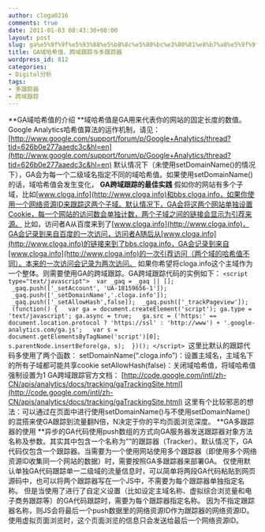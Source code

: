 ```yaml
---
author: cloga0216
comments: true
date: 2011-01-03 08:43:30+00:00
layout: post
slug: ga%e5%9f%9f%e5%93%88%e5%b8%8c%e5%80%bc%e3%80%81%e8%b7%a8%e5%9f%9f%e8%b7%9f%e8%b8%aa%e4%b8%8e%e5%a4%9a%e8%b7%9f%e8%b8%aa%e5%99%a8
title: GA域哈希值、跨域跟踪与多跟踪器
wordpress_id: 812
categories:
- Digital分析
tags:
- 多跟踪器
- 跨域跟踪
---
```


**GA域哈希值的介绍
**域哈希值是GA用来代表你的网站的固定长度的数值。Google Analytics哈希值算法的运作机制，请见：
[http://www.google.com/support/forum/p/Google+Analytics/thread?tid=626b0e277aaedc3c&hl=en](http://www.google.com/support/forum/p/Google+Analytics/thread?tid=626b0e277aaedc3c&hl=en)
默认情况下（未使用setDomainName()的情况下），GA会为每一个二级域名指定不同的域哈希值。如果使用setDomainName()的话，域哈希值会发生变化，
**GA跨域跟踪的最佳实践**
假如你的网站有多个子域，比如[www.cloga.info](http://www.cloga.info)和bbs.cloga.info，如果你使用一个网络资源ID来跟踪这两个子域。默认情况下，GA会将这两个网站单独设置Cookie，每一个网站的访问数会单独计数，两个子域之间的链接会显示为引荐来源。
比如，访问者A从百度来到了[www.cloga.info](http://www.cloga.info)，GA会记录到来自百度的一次访问，访问者A随后从[www.cloga.info](http://www.cloga.info)的链接来到了bbs.cloga.info，GA会记录到来自[www.cloga.info](http://www.cloga.info)的一次引荐访问（两个域的哈希值不同）。本来的一次访问会记录为两次访问。
如果你希望将cloga.info这个主域作为一个整体。则需要使用GA的跨域跟踪。GA跨域跟踪代码的实例如下：
`<script type="text/javascript">
 var _gaq = _gaq || [];
 _gaq.push(['_setAccount', 'UA-18159656-1']);
 _gaq.push(['_setDomainName','.cloga.info']);
 _gaq.push(['_setAllowHash',false]);
 _gaq.push(['_trackPageview']);
 (function() {
  var ga = document.createElement('script'); ga.type = 'text/javascript'; ga.async = true;
  ga.src = ('https:' == document.location.protocol ? 'https://ssl' : 'http://www') + '.google-analytics.com/ga.js';
  var s = document.getElementsByTagName('script')[0]; s.parentNode.insertBefore(ga, s);
 })();
</script>
`这里比默认的跟踪代码多使用了两个函数：
setDomainName(“.cloga.info”)：设置主域名，主域名下的所有子域都可能共享cookie
setAllowHash(false)：关闭域哈希值，将域哈希值强制设置为1
GA跨域跟踪官方文档：
[http://code.google.com/intl/zh-CN/apis/analytics/docs/tracking/gaTrackingSite.html](http://code.google.com/intl/zh-CN/apis/analytics/docs/tracking/gaTrackingSite.html)
这里有个比较邪恶的想法：可以通过在页面中进行使用setDomainName()与不使用setDomainName()的混搭来使GA跟踪到流量翻N倍，N决定于你的平均页面浏览深度。
**GA多跟踪器的使用
**异步的GA代码使用push数组的方式向GA服务器发送跟踪器对象方法名称及参数。其实其中包含一个名称为””的跟踪器（Tracker）。默认情况下，GA代码仅包含一个跟踪器。当需要为一个使用网站使用多个跟踪器（即使用多个网络资源ID收集同一个网站的数据）时，需要按照GA多跟踪器来部署GA。
仅使用默认单独GA代码跟踪单一二级域的流量信息时，可以简单将两段GA代码粘贴到网页源码中，也可以将两个跟踪器写在一个JS中，不需要为每个跟踪器单独指定名称。
但是当使用了进行了自定义设置（比如设定主域名称、虚拟综合浏览量和电子商务跟踪等）的GA代码跟踪时，需要为每个跟踪器指定名称。
因为不指定跟踪器名称，则JS会将最后一个push数据里的网络资源ID作为跟踪器的网络资源ID。使用虚拟页面浏览时，这个页面浏览的信息只会发送给最后一个网络资源ID。
